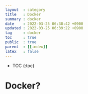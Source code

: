 ```yaml
---
layout  : category 
title   : Docker
summary : docker 
date    : 2022-03-25 06:38:42 +0900
updated : 2022-03-25 06:39:22 +0900
tag     : docker 
toc     : true
public  : true
parent  : [[index]] 
latex   : false
---
```

* TOC
{:toc}

# Docker? 

## 
